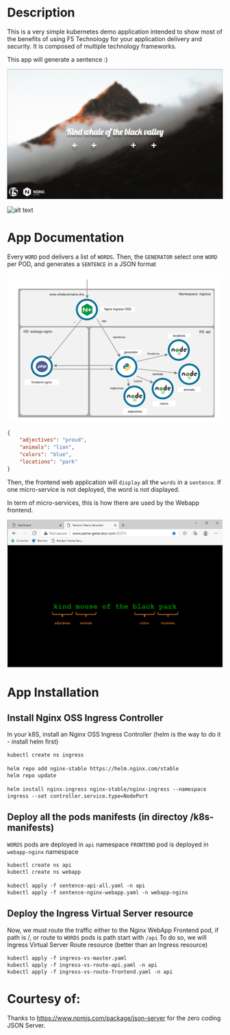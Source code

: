 # Description
This is a very simple kubernetes demo application intended to show most of the benefits of using F5 Technology for your application delivery and security.
It is composed of multiple technology frameworks.

This app will generate a sentence :)

  ![alt text](images/app.png)

![alt text](docs/images/sentence-webapp.gif)


# App Documentation

Every `WORD` pod delivers a list of `WORDS`. Then, the `GENERATOR` select one `WORD` per POD, and generates a `SENTENCE` in a JSON format

  ![alt text](images/topology.png)


``` json
{
    "adjectives": "proud",
    "animals": "lion",
    "colors": "blue",
    "locations": "park"
}
```

Then, the frontend web application will `display` all the `words` in a `sentence`. If one micro-service is not deployed, the word is not displayed.

In term of micro-services, this is how there are used by the Webapp frontend.

  ![alt text](images/webapp-containers.png)

# App Installation

## Install Nginx OSS Ingress Controller

In your k8S, install an Nginx OSS Ingress Controller (helm is the way to do it - install helm first)

```
kubectl create ns ingress

helm repo add nginx-stable https://helm.nginx.com/stable
helm repo update

helm install nginx-ingress nginx-stable/nginx-ingress --namespace ingress --set controller.service.type=NodePort
```

## Deploy all the pods manifests (in directoy /k8s-manifests)

`WORDS` pods are deployed in `api` namespace 
`FRONTEND` pod is deployed in `webapp-nginx` namespace


```
kubectl create ns api
kubectl create ns webapp

kubectl apply -f sentence-api-all.yaml -n api
kubectl apply -f sentence-nginx-webapp.yaml -n webapp-nginx
```

## Deploy the Ingress Virtual Server resource

Now, we must route the traffic either to the Nginx WebApp Frontend pod, if path is /, or route to `WORDS` pods is path start with `/api`
To do so, we will Ingress Virtual Server Route resource (better than an Ingress resource)

```
kubectl apply -f ingress-vs-master.yaml
kubectl apply -f ingress-vs-route-api.yaml -n api
kubectl apply -f ingress-vs-route-frontend.yaml -n api
```

# Courtesy of:
Thanks to https://www.npmjs.com/package/json-server for the zero coding JSON Server.
